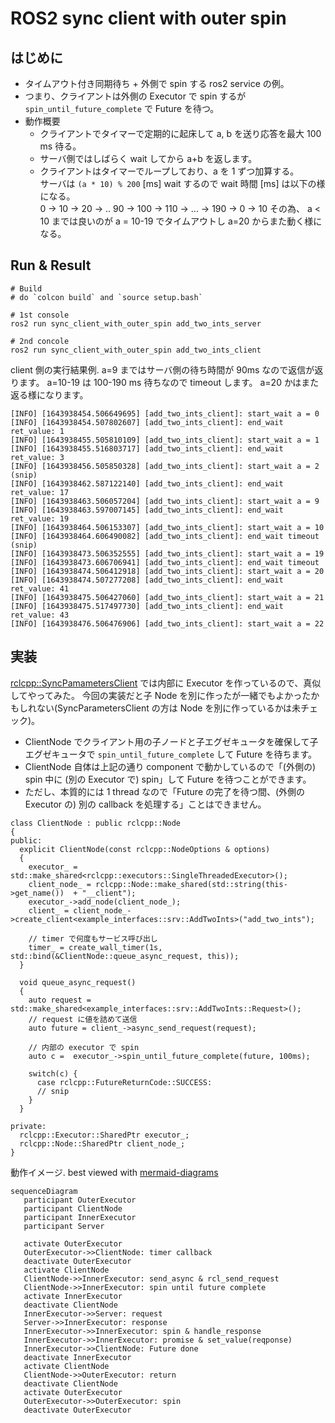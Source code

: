 # ROS2 sync client with outer spin

## はじめに

- タイムアウト付き同期待ち + 外側で spin する ros2 service の例。
- つまり、クライアントは外側の Executor で spin するが `spin_until_future_complete` で Future を待つ。
- 動作概要
  - クライアントでタイマーで定期的に起床して a, b を送り応答を最大 100 ms 待る。
  - サーバ側ではしばらく wait してから a+b を返します。
  - クライアントはタイマーでループしており、a を 1 ずつ加算する。  
    サーバは `(a * 10) % 200` [ms] wait するので wait 時間 [ms] は以下の様になる。  
    0 -> 10 -> 20 -> .. 90 -> 100 -> 110 -> ... -> 190 -> 0 -> 10 
    その為、 a < 10 までは良いのが a = 10-19 でタイムアウトし a=20 からまた動く様になる。

## Run & Result

```
# Build
# do `colcon build` and `source setup.bash`

# 1st console
ros2 run sync_client_with_outer_spin add_two_ints_server

# 2nd concole
ros2 run sync_client_with_outer_spin add_two_ints_client
```

client 側の実行結果例.
a=9 まではサーバ側の待ち時間が 90ms なので返信が返ります。
a=10-19 は 100-190 ms 待ちなので timeout します。
a=20 かはまた返る様になります。

```
[INFO] [1643938454.506649695] [add_two_ints_client]: start_wait a = 0
[INFO] [1643938454.507802607] [add_two_ints_client]: end_wait ret_value: 1
[INFO] [1643938455.505810109] [add_two_ints_client]: start_wait a = 1
[INFO] [1643938455.516803717] [add_two_ints_client]: end_wait ret_value: 3
[INFO] [1643938456.505850328] [add_two_ints_client]: start_wait a = 2
(snip)
[INFO] [1643938462.587122140] [add_two_ints_client]: end_wait ret_value: 17
[INFO] [1643938463.506057204] [add_two_ints_client]: start_wait a = 9
[INFO] [1643938463.597007145] [add_two_ints_client]: end_wait ret_value: 19
[INFO] [1643938464.506153307] [add_two_ints_client]: start_wait a = 10
[INFO] [1643938464.606490082] [add_two_ints_client]: end_wait timeout
(snip)
[INFO] [1643938473.506352555] [add_two_ints_client]: start_wait a = 19
[INFO] [1643938473.606706941] [add_two_ints_client]: end_wait timeout
[INFO] [1643938474.506412918] [add_two_ints_client]: start_wait a = 20
[INFO] [1643938474.507277208] [add_two_ints_client]: end_wait ret_value: 41
[INFO] [1643938475.506427060] [add_two_ints_client]: start_wait a = 21
[INFO] [1643938475.517497730] [add_two_ints_client]: end_wait ret_value: 43
[INFO] [1643938476.506476906] [add_two_ints_client]: start_wait a = 22
```

## 実装

[rclcpp::SyncPamametersClient](https://github.com/ros2/rclcpp/blob/d3c0049b24f91b9bacdfa255dbdee8297862118c/rclcpp/include/rclcpp/parameter_client.hpp#L341) では内部に Executor を作っているので、真似してやってみた。
今回の実装だと子 Node を別に作ったが一緒でもよかったかもしれない(SyncParametersClient の方は Node を別に作っているかは未チェック)。

- ClientNode でクライアント用の子ノードと子エグゼキュータを確保して子エグゼキュータで `spin_until_future_complete` して Future を待ちます。
- ClientNode 自体は上記の通り component で動かしているので「(外側の) spin 中に (別の Executor で) spin」して Future を待つことができます。
- ただし、本質的には 1 thread なので「Future の完了を待つ間、(外側の Executor の) 別の callback を処理する」ことはできません。



```
class ClientNode : public rclcpp::Node
{
public:
  explicit ClientNode(const rclcpp::NodeOptions & options)
  {
    executor_ = std::make_shared<rclcpp::executors::SingleThreadedExecutor>();
    client_node_ = rclcpp::Node::make_shared(std::string(this->get_name())  + "__client");
    executor_->add_node(client_node_);
    client_ = client_node_->create_client<example_interfaces::srv::AddTwoInts>("add_two_ints");

    // timer で何度もサービス呼び出し
    timer_ = create_wall_timer(1s, std::bind(&ClientNode::queue_async_request, this));
  }

  void queue_async_request()
  {
    auto request = std::make_shared<example_interfaces::srv::AddTwoInts::Request>();
    // request に値を詰めて送信
    auto future = client_->async_send_request(request);

    // 内部の executor で spin
    auto c =  executor_->spin_until_future_complete(future, 100ms);

    switch(c) {
      case rclcpp::FutureReturnCode::SUCCESS:
      // snip
    }
  }

private:
  rclcpp::Executor::SharedPtr executor_;
  rclcpp::Node::SharedPtr client_node_;
}
```

動作イメージ. best viewed with [mermaid-diagrams](https://chrome.google.com/webstore/detail/mermaid-diagrams/phfcghedmopjadpojhmmaffjmfiakfil)

``` mermaid
sequenceDiagram
   participant OuterExecutor
   participant ClientNode
   participant InnerExecutor
   participant Server

   activate OuterExecutor
   OuterExecutor->>ClientNode: timer callback
   deactivate OuterExecutor
   activate ClientNode
   ClientNode->>InnerExecutor: send_async & rcl_send_request
   ClientNode->>InnerExecutor: spin until future complete
   activate InnerExecutor
   deactivate ClientNode
   InnerExecutor->>Server: request
   Server->>InnerExecutor: response
   InnerExecutor->>InnerExecutor: spin & handle_response
   InnerExecutor->>InnerExecutor: promise & set_value(reqponse)
   InnerExecutor->>ClientNode: Future done
   deactivate InnerExecutor
   activate ClientNode
   ClientNode->>OuterExecutor: return
   deactivate ClientNode
   activate OuterExecutor
   OuterExecutor->>OuterExecutor: spin
   deactivate OuterExecutor
```

